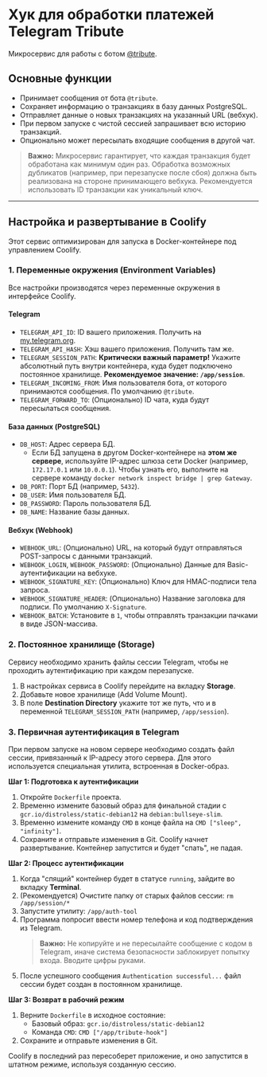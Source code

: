 # Хук для обработки платежей Telegram Tribute

Микросервис для работы с ботом [@tribute](https://t.me/tribute).

## Основные функции

*   Принимает сообщения от бота `@tribute`.
*   Сохраняет информацию о транзакциях в базу данных PostgreSQL.
*   Отправляет данные о новых транзакциях на указанный URL (вебхук).
*   При первом запуске с чистой сессией запрашивает всю историю транзакций.
*   Опционально может пересылать входящие сообщения в другой чат.

> **Важно:** Микросервис гарантирует, что каждая транзакция будет обработана как минимум один раз. Обработка возможных дубликатов (например, при перезапуске после сбоя) должна быть реализована на стороне принимающего вебхука. Рекомендуется использовать ID транзакции как уникальный ключ.

---

## Настройка и развертывание в Coolify

Этот сервис оптимизирован для запуска в Docker-контейнере под управлением Coolify.

### 1. Переменные окружения (Environment Variables)

Все настройки производятся через переменные окружения в интерфейсе Coolify.

#### Telegram
*   `TELEGRAM_API_ID`: ID вашего приложения. Получить на [my.telegram.org](https://my.telegram.org).
*   `TELEGRAM_API_HASH`: Хэш вашего приложения. Получить там же.
*   `TELEGRAM_SESSION_PATH`: **Критически важный параметр!** Укажите абсолютный путь внутри контейнера, куда будет подключено постоянное хранилище. **Рекомендуемое значение: `/app/session`**.
*   `TELEGRAM_INCOMING_FROM`: Имя пользователя бота, от которого принимаются сообщения. По умолчанию `@tribute`.
*   `TELEGRAM_FORWARD_TO`: (Опционально) ID чата, куда будут пересылаться сообщения.

#### База данных (PostgreSQL)
*   `DB_HOST`: Адрес сервера БД.
    *   Если БД запущена в другом Docker-контейнере на **этом же сервере**, используйте IP-адрес шлюза сети Docker (например, `172.17.0.1` или `10.0.0.1`). Чтобы узнать его, выполните на сервере команду `docker network inspect bridge | grep Gateway`.
*   `DB_PORT`: Порт БД (например, `5432`).
*   `DB_USER`: Имя пользователя БД.
*   `DB_PASSWORD`: Пароль пользователя БД.
*   `DB_NAME`: Название базы данных.

#### Вебхук (Webhook)
*   `WEBHOOK_URL`: (Опционально) URL, на который будут отправляться POST-запросы с данными транзакций.
*   `WEBHOOK_LOGIN`, `WEBHOOK_PASSWORD`: (Опционально) Данные для Basic-аутентификации на вебхуке.
*   `WEBHOOK_SIGNATURE_KEY`: (Опционально) Ключ для HMAC-подписи тела запроса.
*   `WEBHOOK_SIGNATURE_HEADER`: (Опционально) Название заголовка для подписи. По умолчанию `X-Signature`.
*   `WEBHOOK_BATCH`: Установите в `1`, чтобы отправлять транзакции пачками в виде JSON-массива.

### 2. Постоянное хранилище (Storage)

Сервису необходимо хранить файлы сессии Telegram, чтобы не проходить аутентификацию при каждом перезапуске.

1.  В настройках сервиса в Coolify перейдите на вкладку **Storage**.
2.  Добавьте новое хранилище (Add Volume Mount).
3.  В поле **Destination Directory** укажите тот же путь, что и в переменной `TELEGRAM_SESSION_PATH` (например, `/app/session`).

### 3. Первичная аутентификация в Telegram

При первом запуске на новом сервере необходимо создать файл сессии, привязанный к IP-адресу этого сервера. Для этого используется специальная утилита, встроенная в Docker-образ.

**Шаг 1: Подготовка к аутентификации**
1.  Откройте `Dockerfile` проекта.
2.  Временно измените базовый образ для финальной стадии с `gcr.io/distroless/static-debian12` на `debian:bullseye-slim`.
3.  Временно измените команду `CMD` в конце файла на `CMD ["sleep", "infinity"]`.
4.  Сохраните и отправьте изменения в Git. Coolify начнет развертывание. Контейнер запустится и будет "спать", не падая.

**Шаг 2: Процесс аутентификации**
1.  Когда "спящий" контейнер будет в статусе `running`, зайдите во вкладку **Terminal**.
2.  (Рекомендуется) Очистите папку от старых файлов сессии: `rm /app/session/*`
3.  Запустите утилиту: `/app/auth-tool`
4.  Программа попросит ввести номер телефона и код подтверждения из Telegram.
    > **Важно:** Не копируйте и не пересылайте сообщение с кодом в Telegram, иначе система безопасности заблокирует попытку входа. Вводите цифры руками.
5.  После успешного сообщения `Authentication successful...` файл сессии будет создан в постоянном хранилище.

**Шаг 3: Возврат в рабочий режим**
1.  Верните `Dockerfile` в исходное состояние:
    *   Базовый образ: `gcr.io/distroless/static-debian12`
    *   Команда `CMD`: `CMD ["/app/tribute-hook"]`
2.  Сохраните и отправьте изменения в Git.

Coolify в последний раз пересоберет приложение, и оно запустится в штатном режиме, используя созданную сессию.
